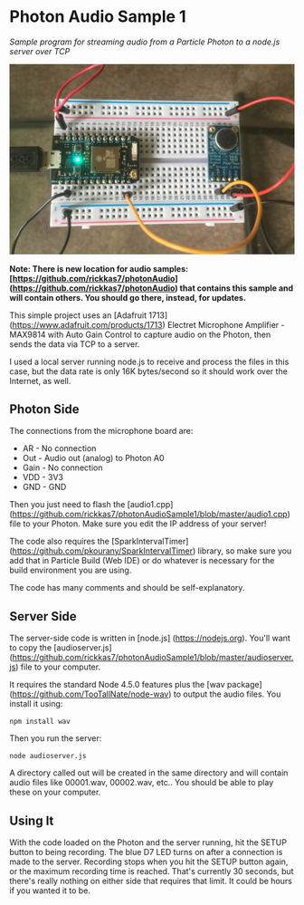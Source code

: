 # Photon Audio Sample 1
*Sample program for streaming audio from a Particle Photon to a node.js server over TCP*

![Prototype Image](image.jpg)

**Note: There is new location for audio samples: [https://github.com/rickkas7/photonAudio] (https://github.com/rickkas7/photonAudio) that contains this sample and will contain others. You should go there, instead, for updates.**

This simple project uses an [Adafruit 1713] (https://www.adafruit.com/products/1713) Electret Microphone Amplifier - MAX9814 with Auto Gain Control to capture audio on the Photon, then sends the data via TCP to a server.

I used a local server running node.js to receive and process the files in this case, but the data rate is only 16K bytes/second so it should work over the Internet, as well.

## Photon Side

The connections from the microphone board are:

* AR   - No connection
* Out  - Audio out (analog) to Photon A0
* Gain - No connection
* VDD  - 3V3
* GND  - GND

Then you just need to flash the [audio1.cpp] (https://github.com/rickkas7/photonAudioSample1/blob/master/audio1.cpp) file to your Photon. Make sure you edit the IP address of your server! 

The code also requires the [SparkIntervalTimer] (https://github.com/pkourany/SparkIntervalTimer) library, so make sure you add that in Particle Build (Web IDE) or do whatever is necessary for the build environment you are using.

The code has many comments and should be self-explanatory.


## Server Side

The server-side code is written in [node.js] (https://nodejs.org). You'll want to copy the [audioserver.js] (https://github.com/rickkas7/photonAudioSample1/blob/master/audioserver.js) file to your computer. 

It requires the standard Node 4.5.0 features plus the [wav package] (https://github.com/TooTallNate/node-wav) to output the audio files. You install it using:

```
npm install wav
```

Then you run the server:

```
node audioserver.js
```

A directory called out will be created in the same directory and will contain audio files like 00001.wav, 00002.wav, etc.. You should be able to play these on your computer.


## Using It

With the code loaded on the Photon and the server running, hit the SETUP button to being recording. The blue D7 LED turns on after a connection is made to the server. Recording stops when you hit the SETUP button again, or the maximum recording time is reached. That's currently 30 seconds, but there's really nothing on either side that requires that limit. It could be hours if you wanted it to be.

